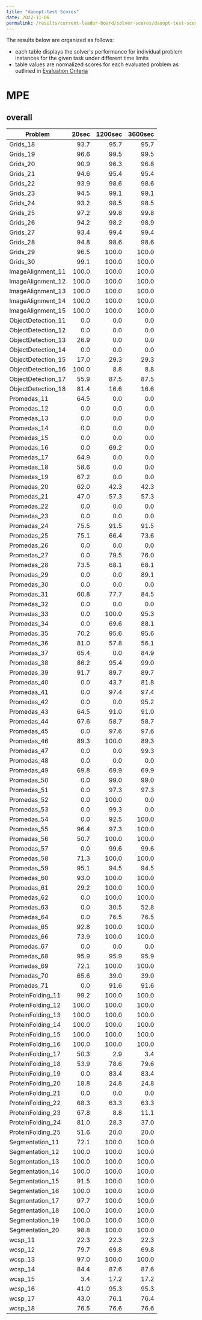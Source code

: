 ```yaml
---
title: "daoopt-test Scores"
date: 2022-11-08
permalink: /results/current-leader-board/solver-scores/daoopt-test-scores
---
```




The results below are organized as follows:
- each table displays the solver's performance for individual problem instances for the given task under different time limits
- table values are normalized scores for each evaluated problem as outlined in [Evaluation Criteria](https://uaicompetition.github.io/uci-2022/results/evaluation-criteria/)


# MPE

## overall

|      Problem       | 20sec | 1200sec | 3600sec |
| ------------------ | ----: | ------: | ------: |
| Grids_18           |  93.7 |    95.7 |    95.7 |
| Grids_19           |  96.6 |    99.5 |    99.5 |
| Grids_20           |  90.9 |    96.3 |    96.8 |
| Grids_21           |  94.6 |    95.4 |    95.4 |
| Grids_22           |  93.9 |    98.6 |    98.6 |
| Grids_23           |  94.5 |    99.1 |    99.1 |
| Grids_24           |  93.2 |    98.5 |    98.5 |
| Grids_25           |  97.2 |    99.8 |    99.8 |
| Grids_26           |  94.2 |    98.2 |    98.9 |
| Grids_27           |  93.4 |    99.4 |    99.4 |
| Grids_28           |  94.8 |    98.6 |    98.6 |
| Grids_29           |  96.5 |   100.0 |   100.0 |
| Grids_30           |  99.1 |   100.0 |   100.0 |
| ImageAlignment_11  | 100.0 |   100.0 |   100.0 |
| ImageAlignment_12  | 100.0 |   100.0 |   100.0 |
| ImageAlignment_13  | 100.0 |   100.0 |   100.0 |
| ImageAlignment_14  | 100.0 |   100.0 |   100.0 |
| ImageAlignment_15  | 100.0 |   100.0 |   100.0 |
| ObjectDetection_11 |   0.0 |     0.0 |     0.0 |
| ObjectDetection_12 |   0.0 |     0.0 |     0.0 |
| ObjectDetection_13 |  26.9 |     0.0 |     0.0 |
| ObjectDetection_14 |   0.0 |     0.0 |     0.0 |
| ObjectDetection_15 |  17.0 |    29.3 |    29.3 |
| ObjectDetection_16 | 100.0 |     8.8 |     8.8 |
| ObjectDetection_17 |  55.9 |    87.5 |    87.5 |
| ObjectDetection_18 |  81.4 |    16.6 |    16.6 |
| Promedas_11        |  64.5 |     0.0 |     0.0 |
| Promedas_12        |   0.0 |     0.0 |     0.0 |
| Promedas_13        |   0.0 |     0.0 |     0.0 |
| Promedas_14        |   0.0 |     0.0 |     0.0 |
| Promedas_15        |   0.0 |     0.0 |     0.0 |
| Promedas_16        |   0.0 |    69.2 |     0.0 |
| Promedas_17        |  64.9 |     0.0 |     0.0 |
| Promedas_18        |  58.6 |     0.0 |     0.0 |
| Promedas_19        |  67.2 |     0.0 |     0.0 |
| Promedas_20        |  62.0 |    42.3 |    42.3 |
| Promedas_21        |  47.0 |    57.3 |    57.3 |
| Promedas_22        |   0.0 |     0.0 |     0.0 |
| Promedas_23        |   0.0 |     0.0 |     0.0 |
| Promedas_24        |  75.5 |    91.5 |    91.5 |
| Promedas_25        |  75.1 |    66.4 |    73.6 |
| Promedas_26        |   0.0 |     0.0 |     0.0 |
| Promedas_27        |   0.0 |    79.5 |    76.0 |
| Promedas_28        |  73.5 |    68.1 |    68.1 |
| Promedas_29        |   0.0 |     0.0 |    89.1 |
| Promedas_30        |   0.0 |     0.0 |     0.0 |
| Promedas_31        |  60.8 |    77.7 |    84.5 |
| Promedas_32        |   0.0 |     0.0 |     0.0 |
| Promedas_33        |   0.0 |   100.0 |    95.3 |
| Promedas_34        |   0.0 |    69.6 |    88.1 |
| Promedas_35        |  70.2 |    95.6 |    95.6 |
| Promedas_36        |  81.0 |    57.8 |    56.1 |
| Promedas_37        |  65.4 |     0.0 |    84.9 |
| Promedas_38        |  86.2 |    95.4 |    99.0 |
| Promedas_39        |  91.7 |    89.7 |    89.7 |
| Promedas_40        |   0.0 |    43.7 |    81.8 |
| Promedas_41        |   0.0 |    97.4 |    97.4 |
| Promedas_42        |   0.0 |     0.0 |    95.2 |
| Promedas_43        |  64.5 |    91.0 |    91.0 |
| Promedas_44        |  67.6 |    58.7 |    58.7 |
| Promedas_45        |   0.0 |    97.6 |    97.6 |
| Promedas_46        |  89.3 |   100.0 |    89.3 |
| Promedas_47        |   0.0 |     0.0 |    99.3 |
| Promedas_48        |   0.0 |     0.0 |     0.0 |
| Promedas_49        |  69.8 |    69.9 |    69.9 |
| Promedas_50        |   0.0 |    99.0 |    99.0 |
| Promedas_51        |   0.0 |    97.3 |    97.3 |
| Promedas_52        |   0.0 |   100.0 |     0.0 |
| Promedas_53        |   0.0 |    99.3 |     0.0 |
| Promedas_54        |   0.0 |    92.5 |   100.0 |
| Promedas_55        |  96.4 |    97.3 |   100.0 |
| Promedas_56        |  50.7 |   100.0 |   100.0 |
| Promedas_57        |   0.0 |    99.6 |    99.6 |
| Promedas_58        |  71.3 |   100.0 |   100.0 |
| Promedas_59        |  95.1 |    94.5 |    94.5 |
| Promedas_60        |  93.0 |   100.0 |   100.0 |
| Promedas_61        |  29.2 |   100.0 |   100.0 |
| Promedas_62        |   0.0 |   100.0 |   100.0 |
| Promedas_63        |   0.0 |    30.5 |    52.8 |
| Promedas_64        |   0.0 |    76.5 |    76.5 |
| Promedas_65        |  92.8 |   100.0 |   100.0 |
| Promedas_66        |  73.9 |   100.0 |   100.0 |
| Promedas_67        |   0.0 |     0.0 |     0.0 |
| Promedas_68        |  95.9 |    95.9 |    95.9 |
| Promedas_69        |  72.1 |   100.0 |   100.0 |
| Promedas_70        |  65.6 |    39.0 |    39.0 |
| Promedas_71        |   0.0 |    91.6 |    91.6 |
| ProteinFolding_11  |  99.2 |   100.0 |   100.0 |
| ProteinFolding_12  | 100.0 |   100.0 |   100.0 |
| ProteinFolding_13  | 100.0 |   100.0 |   100.0 |
| ProteinFolding_14  | 100.0 |   100.0 |   100.0 |
| ProteinFolding_15  | 100.0 |   100.0 |   100.0 |
| ProteinFolding_16  | 100.0 |   100.0 |   100.0 |
| ProteinFolding_17  |  50.3 |     2.9 |     3.4 |
| ProteinFolding_18  |  53.9 |    78.6 |    79.6 |
| ProteinFolding_19  |   0.0 |    83.4 |    83.4 |
| ProteinFolding_20  |  18.8 |    24.8 |    24.8 |
| ProteinFolding_21  |   0.0 |     0.0 |     0.0 |
| ProteinFolding_22  |  68.3 |    63.3 |    63.3 |
| ProteinFolding_23  |  67.8 |     8.8 |    11.1 |
| ProteinFolding_24  |  81.0 |    28.3 |    37.0 |
| ProteinFolding_25  |  51.6 |    20.0 |    20.0 |
| Segmentation_11    |  72.1 |   100.0 |   100.0 |
| Segmentation_12    | 100.0 |   100.0 |   100.0 |
| Segmentation_13    | 100.0 |   100.0 |   100.0 |
| Segmentation_14    | 100.0 |   100.0 |   100.0 |
| Segmentation_15    |  91.5 |   100.0 |   100.0 |
| Segmentation_16    | 100.0 |   100.0 |   100.0 |
| Segmentation_17    |  97.7 |   100.0 |   100.0 |
| Segmentation_18    | 100.0 |   100.0 |   100.0 |
| Segmentation_19    | 100.0 |   100.0 |   100.0 |
| Segmentation_20    |  98.8 |   100.0 |   100.0 |
| wcsp_11            |  22.3 |    22.3 |    22.3 |
| wcsp_12            |  79.7 |    69.8 |    69.8 |
| wcsp_13            |  97.0 |   100.0 |   100.0 |
| wcsp_14            |  84.4 |    87.6 |    87.6 |
| wcsp_15            |   3.4 |    17.2 |    17.2 |
| wcsp_16            |  41.0 |    95.3 |    95.3 |
| wcsp_17            |  43.0 |    76.1 |    76.4 |
| wcsp_18            |  76.5 |    76.6 |    76.6 |

